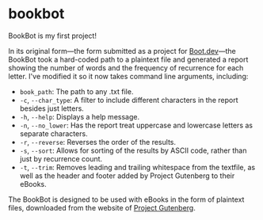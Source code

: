 # bookbot
BookBot is my first project!

In its original form—the form submitted as a project for [Boot.dev](https://www.boot.dev/tracks/backend)—the
BookBot took a hard-coded path to a plaintext file and generated a report showing the number of words and the
frequency of recurrence for each letter. I've modified it so it now takes command line arguments, including:

* `book_path`: The path to any .txt file.
* `-c`, `--char_type`: A filter to include different characters in the report besides just letters.
* `-h`, `--help`: Displays a help message.
* `-n`, `--no_lower`: Has the report treat uppercase and lowercase letters as separate characters.
* `-r`, `--reverse`: Reverses the order of the results.
* `-s`, `--sort`: Allows for sorting of the results by ASCII code, rather than just by recurrence count.
* `-t`, `--trim`: Removes leading and trailing whitespace from the textfile, as well as the header
                  and footer added by Project Gutenberg to their eBooks.

The BookBot is designed to be used with eBooks in the form of plaintext files, downloaded from the website of [Project Gutenberg](https://gutenberg.org/).